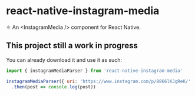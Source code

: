 # react-native-instagram-media
⚛️ An &lt;InstagramMedia /> component for React Native.

## This project still a work in progress
You can already download it and use it as such:

```js
import { instagramMediaParser } from 'react-native-instagram-media'

instagramMediaParser({ uri: 'https://www.instagram.com/p/B866lKJgReK/' })
  .then(post => console.log(post))
```
